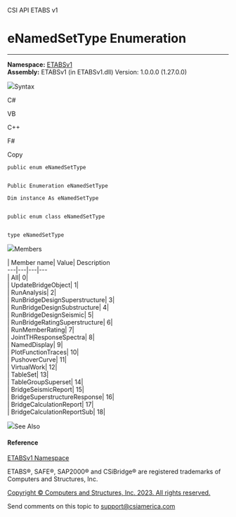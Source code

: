 ﻿

CSI API ETABS v1

# eNamedSetType Enumeration  
  
---  
  
**Namespace:** [ETABSv1](2780f1b8-2033-5289-2298-1cdb2a7508d9.htm)  
**Assembly:** ETABSv1 (in ETABSv1.dll) Version: 1.0.0.0 (1.27.0.0)

![](../icons/SectionExpanded.png)Syntax

C#

VB

C++

F#

Copy

    
    
    public enum eNamedSetType
    
    
    Public Enumeration eNamedSetType
    
    Dim instance As eNamedSetType
    
    
    public enum class eNamedSetType
    
    
    type eNamedSetType

![](../icons/SectionExpanded.png)Members

| Member name| Value| Description  
---|---|---|---  
| All| 0|  
| UpdateBridgeObject| 1|  
| RunAnalysis| 2|  
| RunBridgeDesignSuperstructure| 3|  
| RunBridgeDesignSubstructure| 4|  
| RunBridgeDesignSeismic| 5|  
| RunBridgeRatingSuperstructure| 6|  
| RunMemberRating| 7|  
| JointTHResponseSpectra| 8|  
| NamedDisplay| 9|  
| PlotFunctionTraces| 10|  
| PushoverCurve| 11|  
| VirtualWork| 12|  
| TableSet| 13|  
| TableGroupSuperset| 14|  
| BridgeSeismicReport| 15|  
| BridgeSuperstructureResponse| 16|  
| BridgeCalculationReport| 17|  
| BridgeCalculationReportSub| 18|  
  
![](../icons/SectionExpanded.png)See Also

#### Reference

[ETABSv1 Namespace](2780f1b8-2033-5289-2298-1cdb2a7508d9.htm)

ETABS®, SAFE®, SAP2000® and CSiBridge® are registered trademarks of Computers
and Structures, Inc.  

[Copyright © Computers and Structures, Inc. 2023. All rights
reserved.](http://www.csiamerica.com)

Send comments on this topic to
[support@csiamerica.com](mailto:support%40csiamerica.com?Subject=CSI%20API%20ETABS%20v1)

